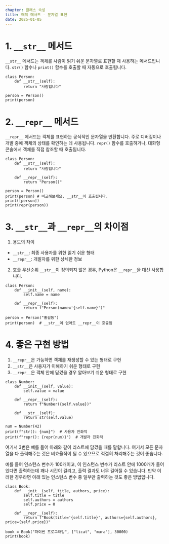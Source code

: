 ```yaml
---
chapter: 클래스 속성
title: 매직 메서드 - 문자열 표현
date: 2025-01-05
---
```


# 1. `__str__` 메서드

`__str__` 메서드는 객체를 사람이 읽기 쉬운 문자열로 표현할 때 사용하는 메서드입니다. `str()` 함수나 `print()` 함수를 호출할 때 자동으로 호출됩니다.

```python-exec
class Person:
    def __str__(self):
        return "사람입니다"

person = Person()
print(person)
```

# 2. `__repr__` 메서드

`__repr__` 메서드는 객체를 표현하는 공식적인 문자열을 반환합니다. 주로 디버깅이나 개발 중에 객체의 상태를 확인하는 데 사용됩니다. `repr()` 함수를 호출하거나, 대화형 콘솔에서 객체를 직접 참조할 때 호출됩니다.

```python-exec
class Person:
    def __str__(self):
        return "사람입니다"

    def __repr__(self):
        return "Person()"

person = Person()
print(person) # 비교해보세요. __str__이 호출됩니다.
print([person])
print(repr(person))
```

# 3. `__str__`과 `__repr__`의 차이점

1. 용도의 차이
- `__str__`: 최종 사용자를 위한 읽기 쉬운 형태
- `__repr__`: 개발자를 위한 상세한 정보

2. 호출 우선순위
`__str__`이 정의되지 않은 경우, Python은 `__repr__`을 대신 사용합니다.

```python-exec
class Person:
    def __init__(self, name):
        self.name = name
    
    def __repr__(self):
        return f"Person(name='{self.name}')"

person = Person("홍길동")
print(person)  # __str__이 없어도 __repr__이 호출됨
```

# 4. 좋은 구현 방법

1. `__repr__`은 가능하면 객체를 재생성할 수 있는 형태로 구현
2. `__str__`은 사용자가 이해하기 쉬운 형태로 구현
3. `__repr__`은 객체 안에 담겼을 경우 알아보기 쉬운 형태로 구현

```python-exec
class Number:
    def __init__(self, value):
        self.value = value
    
    def __repr__(self):
        return f"Number({self.value})"
    
    def __str__(self):
        return str(self.value)

num = Number(42)
print(f"str(): {num}")  # 사용자 친화적
print(f"repr(): {repr(num)}")  # 개발자 친화적
```

여기서 3번은 예를 들어 아래와 같이 리스트에 담겼을 때를 말합니다. 여기서 모든 문자열을 다 출력해주는 것은 비효율적이 될 수 있으므로 적절히 처리해주는 것이 좋습니다.

예를 들어 인스턴스 변수가 100개이고, 이 인스턴스 변수가 리스트 안에 1000개가 들어있다면 출력하는데 꽤나 시간이 걸리고, 출력 결과도 너무 길어질 수 있습니다. 만약 이러한 경우라면 아래 있는 인스턴스 변수 중 일부만 출력하는 것도 좋은 방법입니다.

```python-exec
class Book:
    def __init__(self, title, authors, price):
        self.title = title
        self.authors = authors
        self.price = 0

    def __repr__(self):
        return f"Book(title='{self.title}', authors={self.authors}, price={self.price})"

book = Book("파이썬 프로그래밍", ["licat", "mura"], 30000)
print(book)
```